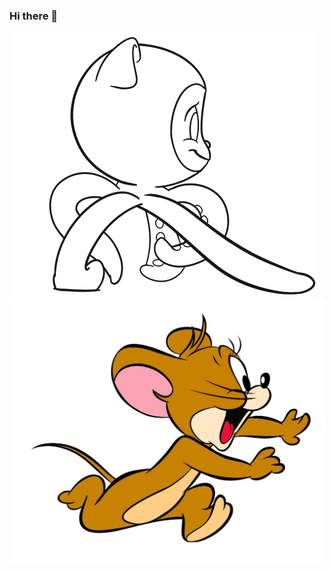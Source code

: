 ### Hi there 👋

<!--
**Rajeshcn02/Rajeshcn02** is a ✨ _special_ ✨ repository because its `README.md` (this file) appears on your GitHub profile.

Here are some ideas to get you started:

- 🔭 I’m currently working on ...
- 🌱 I’m currently learning ...
- 👯 I’m looking to collaborate on ...
- 🤔 I’m looking for help with ...
- 💬 Ask me about ...
- 📫 How to reach me: ...
- 😄 Pronouns: ...
- ⚡ Fun fact: ...
-->
![image_1](https://raw.githubusercontent.com/Rajeshcn02/Rajeshcn02/main/unnamed.gif)
![image_1](https://github.com/Rajeshcn02/Rajeshcn02/blob/main/jerry-the-mouse-running.gif?raw=true)
